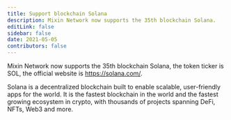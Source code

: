 ```yaml
---
title: Support blockchain Solana
description: Mixin Network now supports the 35th blockchain Solana.
editLink: false
sidebar: false
date: 2021-05-05
contributors: false
---
```


Mixin Network now supports the 35th blockchain Solana, the token ticker is SOL, the official website is https://solana.com/.

Solana is a decentralized blockchain built to enable scalable, user-friendly apps for the world. It is the fastest blockchain in the world and the fastest growing ecosystem in crypto, with thousands of projects spanning DeFi, NFTs, Web3 and more.